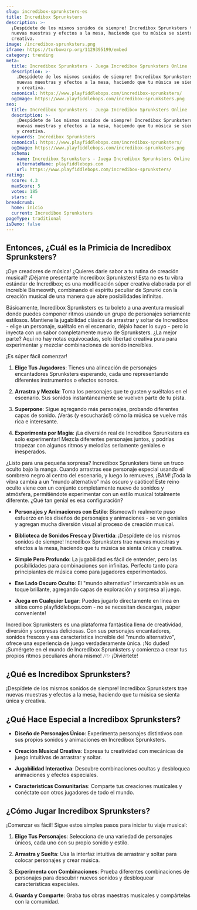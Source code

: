 ```yaml
---
slug: incredibox-sprunksters-es
title: Incredibox Sprunksters
description: >-
  ¡Despídete de los mismos sonidos de siempre! Incredibox Sprunksters trae
  nuevas muestras y efectos a la mesa, haciendo que tu música se sienta única y
  creativa.
image: /incredibox-sprunksters.png
iframe: https://turbowarp.org/1129395199/embed
category: trending
meta:
  title: Incredibox Sprunksters - Juega Incredibox Sprunksters Online
  description: >-
    ¡Despídete de los mismos sonidos de siempre! Incredibox Sprunksters trae
    nuevas muestras y efectos a la mesa, haciendo que tu música se sienta única
    y creativa.
  canonical: https://www.playfiddlebops.com/incredibox-sprunksters/
  ogImage: https://www.playfiddlebops.com/incredibox-sprunksters.png
seo:
  title: Incredibox Sprunksters - Juega Incredibox Sprunksters Online
  description: >-
    ¡Despídete de los mismos sonidos de siempre! Incredibox Sprunksters trae
    nuevas muestras y efectos a la mesa, haciendo que tu música se sienta única
    y creativa.
  keywords: Incredibox Sprunksters
  canonical: https://www.playfiddlebops.com/incredibox-sprunksters/
  ogImage: https://www.playfiddlebops.com/incredibox-sprunksters.png
  schema:
    name: Incredibox Sprunksters - Juega Incredibox Sprunksters Online
    alternateName: playfiddlebops.com
    url: https://www.playfiddlebops.com/incredibox-sprunksters/
rating:
  score: 4.3
  maxScore: 5
  votes: 185
  stars: 4
breadcrumb:
  home: inicio
  current: Incredibox Sprunksters
pageType: traditional
isDemo: false
---
```


## Entonces, ¿Cuál es la Primicia de Incredibox Sprunksters?

¡Oye creadores de música! ¿Quieres darle sabor a tu rutina de creación musical? ¡Déjame presentarte Incredibox Sprunksters! Esta no es tu vibra estándar de Incredibox; es una modificación súper creativa elaborada por el increíble Bismeowth, combinando el espíritu peculiar de Sprunki con la creación musical de una manera que abre posibilidades infinitas.

Básicamente, Incredibox Sprunksters es tu boleto a una aventura musical donde puedes componer ritmos usando un grupo de personajes seriamente estilosos. Mantiene la jugabilidad clásica de arrastrar y soltar de Incredibox - elige un personaje, suéltalo en el escenario, déjalo hacer lo suyo - pero lo inyecta con un sabor completamente nuevo de Sprunksters. ¿La mejor parte? Aquí no hay notas equivocadas, solo libertad creativa pura para experimentar y mezclar combinaciones de sonido increíbles.

¡Es súper fácil comenzar!

1. **Elige Tus Jugadores**: Tienes una alineación de personajes encantadores Sprunksters esperando, cada uno representando diferentes instrumentos o efectos sonoros.

1. **Arrastra y Mezcla**: Toma los personajes que te gusten y suéltalos en el escenario. Sus sonidos instantáneamente se vuelven parte de tu pista.

1. **Superpone**: Sigue agregando más personajes, probando diferentes capas de sonido. ¡Verás (y escucharás!) cómo la música se vuelve más rica e interesante.

1. **Experimenta por Magia**: ¡La diversión real de Incredibox Sprunksters es solo experimentar! Mezcla diferentes personajes juntos, y podrías tropezar con algunos ritmos y melodías seriamente geniales e inesperados.

¿Listo para una pequeña sorpresa? Incredibox Sprunksters tiene un truco oculto bajo la manga. Cuando arrastras ese personaje especial usando el sombrero negro al centro del escenario, y luego lo remueves, ¡BAM! ¡Toda la vibra cambia a un "mundo alternativo" más oscuro y caótico! Este reino oculto viene con un conjunto completamente nuevo de sonidos y atmósfera, permitiéndote experimentar con un estilo musical totalmente diferente. ¿Qué tan genial es esa configuración?

- **Personajes y Animaciones con Estilo**: Bismeowth realmente puso esfuerzo en los diseños de personajes y animaciones - se ven geniales y agregan mucha diversión visual al proceso de creación musical.

- **Biblioteca de Sonidos Fresca y Divertida**: ¡Despídete de los mismos sonidos de siempre! Incredibox Sprunksters trae nuevas muestras y efectos a la mesa, haciendo que tu música se sienta única y creativa.

- **Simple Pero Profundo**: La jugabilidad es fácil de entender, pero las posibilidades para combinaciones son infinitas. Perfecto tanto para principiantes de música como para jugadores experimentados.

- **Ese Lado Oscuro Oculto**: El "mundo alternativo" intercambiable es un toque brillante, agregando capas de exploración y sorpresa al juego.

- **Juega en Cualquier Lugar**: Puedes jugarlo directamente en línea en sitios como playfiddlebops.com - no se necesitan descargas, ¡súper conveniente!

Incredibox Sprunksters es una plataforma fantástica llena de creatividad, diversión y sorpresas deliciosas. Con sus personajes encantadores, sonidos frescos y esa característica increíble del "mundo alternativo", ofrece una experiencia de juego verdaderamente única. ¡No dudes! ¡Sumérgete en el mundo de Incredibox Sprunksters y comienza a crear tus propios ritmos peculiares ahora mismo! 🎶✨ ¡Diviértete!

## ¿Qué es Incredibox Sprunksters?

¡Despídete de los mismos sonidos de siempre! Incredibox Sprunksters trae nuevas muestras y efectos a la mesa, haciendo que tu música se sienta única y creativa.

## ¿Qué Hace Especial a Incredibox Sprunksters?

- **Diseño de Personajes Único**: Experimenta personajes distintivos con sus propios sonidos y animaciones en Incredibox Sprunksters.

- **Creación Musical Creativa**: Expresa tu creatividad con mecánicas de juego intuitivas de arrastrar y soltar.

- **Jugabilidad Interactiva**: Descubre combinaciones ocultas y desbloquea animaciones y efectos especiales.

- **Características Comunitarias**: Comparte tus creaciones musicales y conéctate con otros jugadores de todo el mundo.

## ¿Cómo Jugar Incredibox Sprunksters?

¡Comenzar es fácil! Sigue estos simples pasos para iniciar tu viaje musical:

1. **Elige Tus Personajes**: Selecciona de una variedad de personajes únicos, cada uno con su propio sonido y estilo.

1. **Arrastra y Suelta**: Usa la interfaz intuitiva de arrastrar y soltar para colocar personajes y crear música.

1. **Experimenta con Combinaciones**: Prueba diferentes combinaciones de personajes para descubrir nuevos sonidos y desbloquear características especiales.

1. **Guarda y Comparte**: Graba tus obras maestras musicales y compártelas con la comunidad.